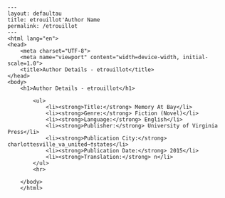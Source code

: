 
    ---
    layout: defaultau
    title: etrouillot'Author Name 
    permalink: /etrouillot
    ---
    <html lang="en">
    <head>
        <meta charset="UTF-8">
        <meta name="viewport" content="width=device-width, initial-scale=1.0">
        <title>Author Details - etrouillot</title>
    </head>
    <body>
        <h1>Author Details - etrouillot</h1>
        
            <ul>
                <li><strong>Title:</strong> Memory At Bay</li>
                <li><strong>Genre:</strong> Fiction (Novel)</li>
                <li><strong>Language:</strong> English</li>
                <li><strong>Publisher:</strong> University of Virginia Press</li>
                <li><strong>Publication City:</strong> charlottesville_va_united¬†states</li>
                <li><strong>Publication Date:</strong> 2015</li>
                <li><strong>Translation:</strong> n</li>
            </ul>
            <hr>
            
        </body>
        </html>
        